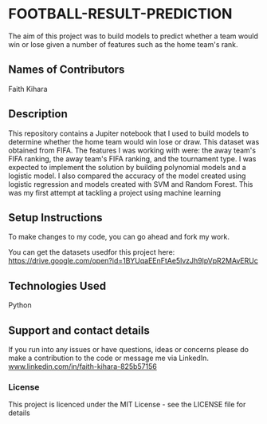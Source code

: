 # FOOTBALL-RESULT-PREDICTION
The aim of this project was to build models to predict whether a team would win or lose given a number of features such as the home team's rank.

## Names of Contributors
Faith Kihara

## Description
This repository contains a Jupiter notebook that I used to build models to determine whether the home team would win lose or draw. This dataset was obtained 
from FIFA. The features I was working with were: the away team's FIFA ranking, the away team's FIFA ranking, and the tournament type.
I was expected to implement the solution by building polynomial models and a logistic model. I also compared the accuracy of the model created using logistic regression
and models created with SVM and Random Forest. 
This was my first attempt at tackling a project using machine learning

## Setup Instructions
To make changes to my code, you can go ahead and fork my work.

You can get the datasets usedfor this project here:
https://drive.google.com/open?id=1BYUqaEEnFtAe5lvzJh9lpVpR2MAvERUc

## Technologies Used
Python

## Support and contact details
If you run into any issues or have questions, ideas or concerns please do make a contribution to the code or 
message me via LinkedIn. www.linkedin.com/in/faith-kihara-825b57156

### License
This project is licenced under the MIT License - see the LICENSE file for details
